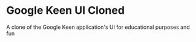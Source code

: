 # Google Keen UI Cloned

A clone of the Google Keen application's UI for educational purposes and fun
